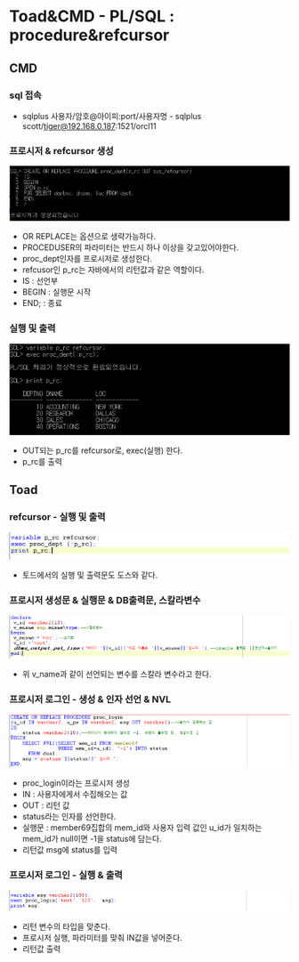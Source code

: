 # Toad&CMD - PL/SQL : procedure&refcursor

## CMD

### sql 접속

* sqlplus 사용자/암호@아이피:port/사용자명 - sqlplus scott/tiger@192.168.0.187:1521/orcl11

### 프로시저 & refcursor 생성

![](../../.gitbook/assets/1%20%288%29.png)

* OR REPLACE는 옵션으로 생략가능하다.
* PROCEDUSER의 파라미터는 반드시 하나 이상을 갖고있어야한다.
* proc\_dept인자를 프로시저로 생성한다.
* refcusor인 p\_rc는 자바에서의 리턴값과 같은 역할이다.
* IS : 선언부
* BEGIN : 실행문 시작
* END; : 종료

### 실행 및 출력

![](../../.gitbook/assets/2%20%287%29.png)

* OUT되는 p\_rc를 refcursor로, exec\(실행\) 한다.
* p\_rc를 출력

## Toad

### refcursor - 실행 및 출력

![](../../.gitbook/assets/3%20%287%29.png)

* 토드에서의 실행 및 출력문도 도스와 같다.

### 프로시저 생성문 & 실행문 & DB출력문, 스칼라변수

![](../../.gitbook/assets/4%20%288%29.png)

* 위 v\_name과 같이 선언되는 변수를 스칼라 변수라고 한다.

### 프로시저 로그인 - 생성 & 인자 선언 & NVL 

![](../../.gitbook/assets/6%20%283%29.png)

* proc\_login이라는 프로시저 생성
* IN : 사용자에게서 수집해오는 값
* OUT : 리턴 값
* status라는 인자를 선언한다.
* 실행문 : member69집합의 mem\_id와 사용자 입력 값인 u\_id가 일치하는 mem\_id가 null이면 -1을 status에 담는다.
* 리턴값 msg에 status를 입력

### 프로시저 로그인 - 실행 & 출력

![](../../.gitbook/assets/8%20%281%29.png)

* 리턴 변수의 타입을 맞춘다.
* 프로시저 실행, 파라미터를 맞춰 IN값을 넣어준다.
* 리턴값 출력

